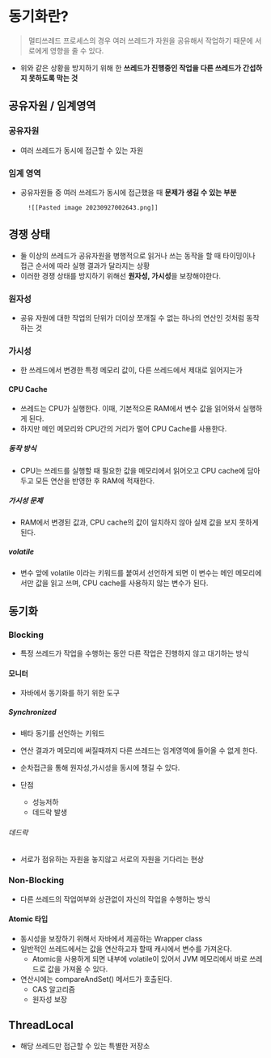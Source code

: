 # 동기화란?
> 멀티쓰레드 프로세스의 경우 여러 쓰레드가 자원을 공유해서 작업하기 때문에 서로에게 영향을 줄 수 있다.

- 위와 같은 상황을 방지하기 위해 한 **쓰레드가 진행중인 작업을 다른 쓰레드가 간섭하지 못하도록 막는 것**

## 공유자원 / 임계영역
### 공유자원
- 여러 쓰레드가 동시에 접근할 수 있는 자원
### 임계 영역
- 공유자원들 중 여러 쓰레드가 동시에 접근했을 때 **문제가 생길 수 있는 부분**

		![[Pasted image 20230927002643.png]]

## 경쟁 상태
- 둘 이상의 쓰레드가 공유자원을 병행적으로 읽거나 쓰는 동작을 할 때 타이밍이나 접근 순서에 따라 실행 결과가 달라지는 상황
- 이러한 경쟁 상태를 방지하기 위해선 **원자성, 가시성**을 보장해야한다.
### 원자성
- 공유 자원에 대한 작업의 단위가 더이상 쪼개질 수 없는 하나의 연산인 것처럼 동작하는 것 
### 가시성
- 한 쓰레드에서 변경한 특정 메모리 값이, 다른 쓰레드에서 제대로 읽어지는가 
#### CPU Cache
- 쓰레드는 CPU가 실행한다. 
  이때, 기본적으론 RAM에서 변수 값을 읽어와서 실행하게 된다.
- 하지만 메인 메모리와 CPU간의 거리가 멀어 CPU Cache를 사용한다.
##### 동작 방식
- CPU는 쓰레드를 실행할 때 필요한 값을 메모리에서 읽어오고 CPU cache에 담아두고 모든 연산을 반영한 후 RAM에 적재한다.
##### 가시성 문제
- RAM에서 변경된 값과, CPU cache의 값이 일치하지 않아 실제 값을 보지 못하게 된다.
##### volatile
- 변수 앞에 volatile 이라는 키워드를 붙여서 선언하게 되면 이 변수는 메인 메모리에서만 값을 읽고 쓰며, CPU cache를 사용하지 않는 변수가 된다.

## 동기화
### Blocking
- 특정 쓰레드가 작업을 수행하는 동안 다른 작업은 진행하지 않고 대기하는 방식
#### 모니터
- 자바에서 동기화를 하기 위한 도구
##### Synchronized
- 배타 동기를 선언하는 키워드
- 연산 결과가 메모리에 써질때까지 다른 쓰레드는 임계영역에 들어올 수 없게 한다.
- 순차접근을 통해 원자성,가시성을 동시에 챙길 수 있다.

- 단점
	- 성능저하
	- 데드락 발생
###### 데드락
- 서로가 점유하는 자원을 놓지않고 서로의 자원을 기다리는 현상
### Non-Blocking
- 다른 쓰레드의 작업여부와 상관없이 자신의 작업을 수행하는 방식
#### Atomic 타입
- 동시성을 보장하기 위해서 자바에서 제공하는 Wrapper class
- 일반적인 쓰레드에서는 값을 연산하고자 할때 캐시에서 변수를 가져온다.
	- Atomic을 사용하게 되면 내부에 volatile이 있어서 JVM 메모리에서 바로 쓰레드로 값을 가져올 수 있다.
- 연산시에는 compareAndSet() 메서드가 호출된다.
	- CAS 알고리즘
	- 원자성 보장
## ThreadLocal
- 해당 쓰레드만 접근할 수 있는 특별한 저장소
